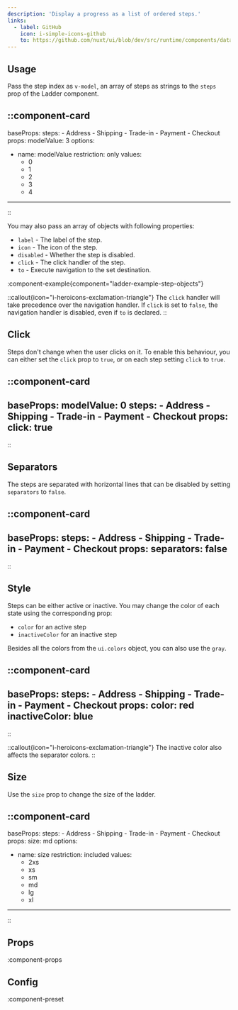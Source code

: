 ```yaml
---
description: 'Display a progress as a list of ordered steps.'
links:
  - label: GitHub
    icon: i-simple-icons-github
    to: https://github.com/nuxt/ui/blob/dev/src/runtime/components/data/Table.vue
---
```


## Usage

Pass the step index as `v-model`, an array of steps as strings to the `steps` prop of the Ladder component.

::component-card
---
baseProps:
  steps:
    - Address
    - Shipping
    - Trade-in
    - Payment
    - Checkout
props:
  modelValue: 3
options:
  - name: modelValue
    restriction: only
    values:
      - 0
      - 1
      - 2
      - 3
      - 4
---
::

You may also pass an array of objects with following properties:

- `label` - The label of the step.
- `icon` - The icon of the step.
- `disabled` - Whether the step is disabled.
- `click` - The click handler of the step.
- `to` - Execute navigation to the set destination.

:component-example{component="ladder-example-step-objects"}

::callout{icon="i-heroicons-exclamation-triangle"}
The `click` handler will take precedence over the navigation handler. If `click` is set to `false`, the navigation handler is disabled, even if `to` is declared.
::

## Click 

Steps don't change when the user clicks on it. To enable this behaviour, you can either set the `click` prop to `true`, or on each step setting `click` to `true`.

::component-card
---
baseProps:
  modelValue: 0
  steps:
    - Address
    - Shipping
    - Trade-in
    - Payment
    - Checkout
props:
  click: true
---
::

## Separators

The steps are separated with horizontal lines that can be disabled by setting `separators` to `false`. 

::component-card
---
baseProps:
  steps:
    - Address
    - Shipping
    - Trade-in
    - Payment
    - Checkout
props:
  separators: false
---
::

## Style

Steps can be either active or inactive. You may change the color of each state using the corresponding prop:

- `color` for an active step 
- `inactiveColor` for an inactive step

Besides all the colors from the `ui.colors` object, you can also use the `gray`.

::component-card
---
baseProps:
  steps:
    - Address
    - Shipping
    - Trade-in
    - Payment
    - Checkout
props:
  color: red
  inactiveColor: blue
---
::

::callout{icon="i-heroicons-exclamation-triangle"}
The inactive color also affects the separator colors. 
::

## Size

Use the `size` prop to change the size of the ladder.

::component-card
---
baseProps:
  steps:
    - Address
    - Shipping
    - Trade-in
    - Payment
    - Checkout
props:
  size: md
options:
  - name: size
    restriction: included
    values:
      - 2xs
      - xs
      - sm
      - md
      - lg
      - xl
---
::

## Props

:component-props

## Config

:component-preset
